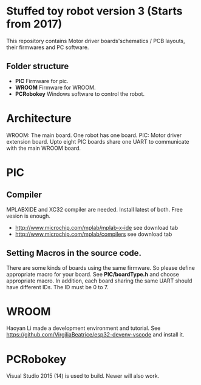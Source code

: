# Stuffed toy robot version 3 (Starts from 2017) 

This repository contains Motor driver boards'schematics / PCB layouts, their firmwares and PC software.

## Folder structure
- __PIC__ Firmware for pic.
- __WROOM__ Firmware for WROOM.
- __PCRobokey__ Windows software to control the robot.

# Architecture
WROOM: The main board. One robot has one board.
PIC: Motor driver extension board. Upto eight PIC boards share one UART to communicate with the main WROOM board.

# PIC
## Compiler
MPLABXIDE and XC32 compiler are needed. Install latest of both. Free vesion is enough.
- http://www.microchip.com/mplab/mplab-x-ide see download tab
- http://www.microchip.com/mplab/compilers see download tab

## Setting Macros in the source code.
There are some kinds of boards using the same firmware. So please define appropriate macro for your board.
 See __PIC/boardType.h__ and choose appropriate macro.
In addition, each board sharing the same UART should have different IDs. The ID must be 0 to 7.

# WROOM
 Haoyan Li made a development environment and tutorial.
 See https://github.com/VirgiliaBeatrice/esp32-devenv-vscode and install it.

# PCRobokey
Visual Studio 2015 (14) is used to build. Newer will also work.
